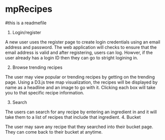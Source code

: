 # mpRecipes
#this is a readmefile

1. Login/register

A new user uses the register page to create login credentials using an email address and password. The web application will checks to ensure that the email address is valid and after registering, users can log. Howver, if the user already has a login ID then they can go to stright logining in. 

2. Browse trending recipes

The user may view popular or trending recipes by getting on the trending page. Using a D3.js tree map visualization, the recipes will be displayed by name as a headline and an image to go with it. Clicking each box will take you to that specific recipe information.  

3. Search

The users can search for any recipe by entering an ingredient in and it will take them to a list of recipes that include that ingredient. 
4. Bucket

The user may save any recipe that they searched into their bucket page. They can come back to their bucket at anytime. 

